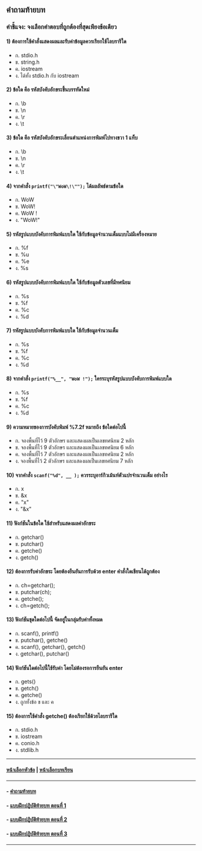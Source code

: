 ## คำถามท้ายบท
### คำชี้แจง: จงเลือกคำตอบที่ถูกต้องที่สุดเพียงข้อเดียว
#### 1)  ต้องการใช้คำสั่งแสดงผลและรับค่าข้อมูลควรเรียกใช้ไลบรารีใด
* ก.  stdio.h					
* ข.  string.h
* ค.  iostream					
* ง.  ได้ทั้ง stdio.h กับ iostream
#### 2)  ข้อใด คือ รหัสบังคับอักขระขึ้นบรรทัดใหม่
* ก.  \b						
* ข.  \n
* ค.  \r						
* ง.  \t
#### 3)  ข้อใด คือ รหัสบังคับอักขระเลื่อนตำแหน่งการพิมพ์ไปทางขวา 1 แท็บ
* ก.  \b						
* ข.  \n
* ค.  \r						
* ง.  \t
#### 4)  จากคำสั่ง ``` printf("\"WoW\!\""); ``` ได้ผลลัพธ์ตามข้อใด
* ก.  WoW					
* ข.  WoW!
* ค.  WoW !					
* ง.  "WoW!"
#### 5)  รหัสรูปแบบบังคับการพิมพ์แบบใด ใช้กับข้อมูลจำนวนเต็มแบบไม่มีเครื่องหมาย
* ก.  %f						
* ข.  %u
* ค.  %e						
* ง.  %s
#### 6)  รหัสรูปแบบบังคับการพิมพ์แบบใด ใช้กับข้อมูลตัวเลขที่มีทศนิยม
* ก.  %s						
* ข.  %f
* ค.  %c						
* ง.  %d
#### 7)  รหัสรูปแบบบังคับการพิมพ์แบบใด ใช้กับข้อมูลจำนวนเต็ม
* ก.  %s						
* ข.  %f
* ค.  %c						
* ง.  %d
#### 8)  จากคำสั่ง ``` printf("%__", "WoW !"); ``` ใครระบุรหัสรูปแบบบังคับการพิมพ์แบบใด
* ก.  %s						
* ข.  %f
* ค.  %c						
* ง.  %d
#### 9)  ความหมายของการบังคับพิมพ์ %7.2f หมายถึง ข้อใดต่อไปนี้ 
* ก.  จองพื้นที่ไว้ 9 ตัวอักษร และแสดงผลเป็นเลขทศนิยม 2 หลัก
* ข.  จองพื้นที่ไว้ 9 ตัวอักษร และแสดงผลเป็นเลขทศนิยม 6 หลัก
* ค.  จองพื้นที่ไว้ 7 ตัวอักษร และแสดงผลเป็นเลขทศนิยม 2 หลัก
* ง.  จองพื้นที่ไว้ 2 ตัวอักษร และแสดงผลเป็นเลขทศนิยม 7 หลัก
#### 10)  จากคำสั่ง ``` scanf("%d", __ ); ``` ควรระบุอาร์กิวเม้นท์ตัวแปรจำนวนเต็ม อย่างไร
* ก.  x						
* ข.  &x
* ค.  "x"						
* ง.  "&x"
#### 11)  ฟังก์ชันในข้อใด ใช้สำหรับแสดงผลค่าอักขระ
* ก.  getchar()					
* ข.  putchar()
* ค.  getche()					
* ง.  getch()
#### 12)  ต้องการรับค่าอักขระ โดยต้องยืนยันการรับด้วย enter คำสั่งใดเขียนได้ถูกต้อง
* ก.  ch=getchar();				
* ข.  putchar(ch);
* ค.  getche();					
* ง.  ch=getch();
#### 13)  ฟังก์ชันชุดใดต่อไปนี้ จัดอยู่ในกลุ่มรับค่าทั้งหมด
* ก.  scanf(), printf()				
* ข.  putchar(), getche()
* ค.  scanf(), getchar(), getch()			
* ง.  getchar(), putchar()
#### 14)  ฟังก์ชันใดต่อไปนี้ใช้รับค่า โดยไม่ต้องรอการยืนยัน enter
* ก.  gets()					
* ข.  getch()
* ค.  getche()					
* ง.  ถูกทั้งข้อ ข และ ค
#### 15)  ต้องการใช้คำสั่ง getche() ต้องเรียกใช้ด้วยไลบรารีใด
* ก.  stdio.h					
* ข.  iostream
* ค.  conio.h					
* ง.  stdlib.h
---
#### [หน้าเลือกหัวข้อ](README.md) | [หน้าเลือกบทเรียน](../README.md)
---
#### - [คำถามท้ายบท](0530.md)
#### - [แบบฝึกปฏิบัติท้ายบท ตอนที่ 1](0550.md)
#### - [แบบฝึกปฏิบัติท้ายบท ตอนที่ 2](0570.md)
#### - [แบบฝึกปฏิบัติท้ายบท ตอนที่ 3](0590.md)
---
